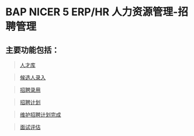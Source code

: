 # BAP NICER 5 ERP/HR 人力资源管理-招聘管理

## 主要功能包括：

> [人才库](docs/BAPBusinessCloud/2019知识库/人力资源/招聘管理/人才库.md)

> [候选人录入](docs/BAPBusinessCloud/2019知识库/人力资源/招聘管理/候选人录入.md)

> [招聘录用](docs/BAPBusinessCloud/2019知识库/人力资源/招聘管理/招聘录用.md)

> [招聘计划](docs/BAPBusinessCloud/2019知识库/人力资源/招聘管理/招聘计划.md)

> [维护招聘计划完成](docs/BAPBusinessCloud/2019知识库/人力资源/招聘管理/维护招聘计划完成.md)

> [面试评估](docs/BAPBusinessCloud/2019知识库/人力资源/招聘管理/面试评估.md)









